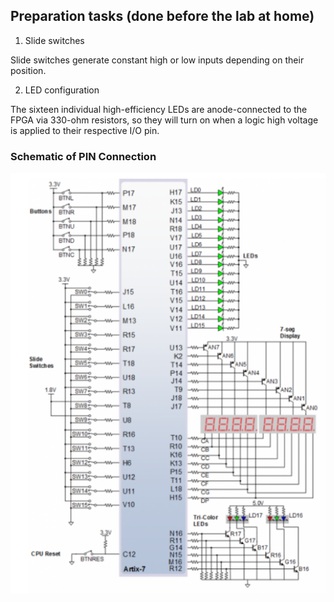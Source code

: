 ## Preparation tasks (done before the lab at home)

1. Slide switches

Slide switches generate constant high or low inputs depending on their position.

2. LED configuration

The sixteen individual high-efficiency LEDs are anode-connected to the FPGA via 330-ohm resistors, so they will turn on when a logic high voltage is applied to their respective I/O pin.

### Schematic of PIN Connection

![PIN_Connection](Images/Nexys_A7_connection.png)


